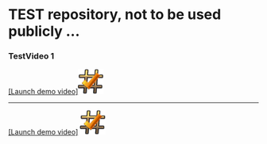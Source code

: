 # TEST repository, not to be used publicly ...

### TestVideo 1


[[Launch demo video]<img src="readme/hash.png" width="10%">](https://youtu.be/3ava4MVEu_I)

---

[[Launch demo video]<a target="_blank" rel="noreferrer">
    <img
      alt="Launch demo video"
      src="readme/hash.png"
      width="10%"
      onError={handleImgError}
    />
  </a>](https://youtu.be/3ava4MVEu_I)
